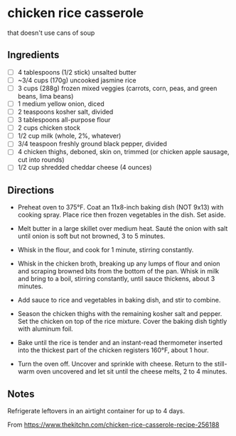 # chicken rice casserole

that doesn't use cans of soup

## Ingredients

* [ ] 4 tablespoons (1/2 stick) unsalted butter
* [ ] ~3/4 cups (170g) uncooked jasmine rice
* [ ] 3 cups (288g) frozen mixed veggies (carrots, corn, peas, and green beans, lima beans)
* [ ] 1 medium yellow onion, diced
* [ ] 2 teaspoons kosher salt, divided
* [ ] 3 tablespoons all-purpose flour
* [ ] 2 cups chicken stock
* [ ] 1/2 cup milk (whole, 2%, whatever)
* [ ] 3/4 teaspoon freshly ground black pepper, divided
* [ ] 4 chicken thighs, deboned, skin on, trimmed (or chicken apple sausage, cut into rounds)
* [ ] 1/2 cup shredded cheddar cheese (4 ounces)

## Directions

* Preheat oven to 375°F. Coat an 11x8-inch baking dish (NOT 9x13) with cooking spray. Place rice then frozen vegetables in the dish. Set aside.

* Melt butter in a large skillet over medium heat. Sauté the onion with salt until onion is soft but not browned, 3 to 5 minutes.

* Whisk in the flour, and cook for 1 minute, stirring constantly.

* Whisk in the chicken broth, breaking up any lumps of flour and onion and scraping browned bits from the bottom of the pan. Whisk in milk and bring to a boil, stirring constantly, until sauce thickens, about 3 minutes.

* Add sauce to rice and vegetables in baking dish, and stir to combine.

* Season the chicken thighs with the remaining kosher salt and pepper. Set the chicken on top of the rice mixture. Cover the baking dish tightly with aluminum foil.

* Bake until the rice is tender and an instant-read thermometer inserted into the thickest part of the chicken registers 160°F, about 1 hour.

* Turn the oven off. Uncover and sprinkle with cheese. Return to the still-warm oven uncovered and let sit until the cheese melts, 2 to 4 minutes.

## Notes

Refrigerate leftovers in an airtight container for up to 4 days.

From https://www.thekitchn.com/chicken-rice-casserole-recipe-256188

